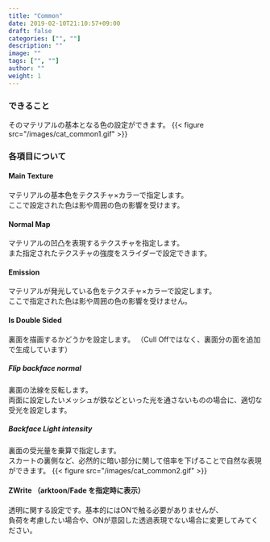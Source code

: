 ```yaml
---
title: "Common"
date: 2019-02-10T21:10:57+09:00
draft: false
categories: ["", ""]
description: ""
image: ""
tags: ["", ""]
author: ""
weight: 1
---
```


### できること
そのマテリアルの基本となる色の設定ができます。
{{< figure src="/images/cat_common1.gif" >}}
### 各項目について
#### Main Texture
マテリアルの基本色をテクスチャ×カラーで指定します。  
ここで設定された色は影や周囲の色の影響を受けます。  
#### Normal Map
マテリアルの凹凸を表現するテクスチャを指定します。  
また指定されたテクスチャの強度をスライダーで設定できます。  
#### Emission
マテリアルが発光している色をテクスチャ×カラーで設定します。  
ここで指定された色は影や周囲の色の影響を受けません。
#### Is Double Sided
裏面を描画するかどうかを設定します。
（Cull Offではなく、裏面分の面を追加で生成しています）
##### Flip backface normal
裏面の法線を反転します。  
両面に設定したいメッシュが鉄などといった光を通さないものの場合に、適切な受光を設定します。　
##### Backface Light intensity
裏面の受光量を乗算で指定します。  
スカートの裏側など、必然的に暗い部分に関して倍率を下げることで自然な表現ができます。
{{< figure src="/images/cat_common2.gif" >}}
#### ZWrite （arktoon/Fade を指定時に表示）
透明に関する設定です。基本的にはONで触る必要がありませんが、  
負荷を考慮したい場合や、ONが意図した透過表現でない場合に変更してみてください。